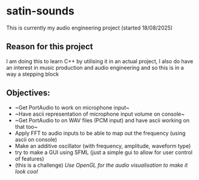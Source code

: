 # satin-sounds
This is currently my audio engineering project (started 18/08/2025)

## Reason for this project
I am doing this to learn C++ by utilising it in an actual project, I also do have an interest in music production and audio engineering and so this is in a way a stepping block



## Objectives:
*  ~Get PortAudio to work on microphone input~
*  ~Have ascii representation of microphone input volume on console~
*  ~Get PortAudio to on WAV files (PCM input) and have ascii working on that too~
*  Apply FFT to audio inputs to be able to map out the frequency (using ascii on console)
*  Make an additive oscillator (with frequency, amplitude, waveform type)
*  try to make a GUI using SFML (just a simple gui to allow for user control of features)
*  (this is a challenge) *Use OpenGL for the audio visualisation to make it look cool*


